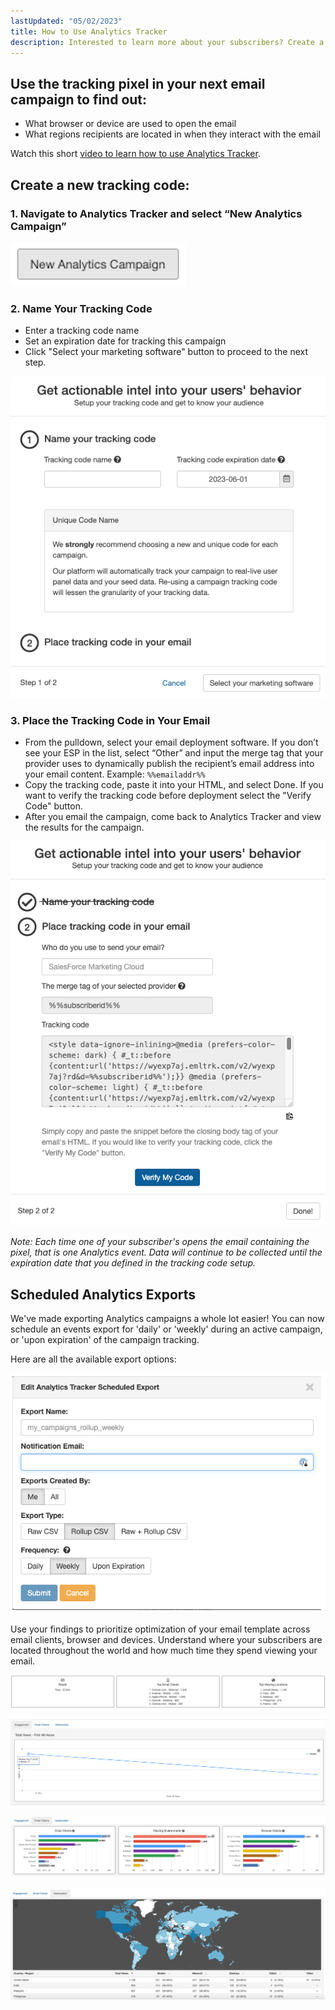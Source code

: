 ```yaml
---
lastUpdated: "05/02/2023"
title: How to Use Analytics Tracker
description: Interested to learn more about your subscribers? Create a tracking pixel to include in your email campaigns.
---
```


## Use the tracking pixel in your next email campaign to find out:

* What browser or device are used to open the email
* What regions recipients are located in when they interact with the email

Watch this short [video to learn how to use Analytics Tracker]([url](https://www.veed.io/view/b458f788-07e1-4553-b743-2d469a356ba2?panel=share)).

## Create a new tracking code: ##

### 1. Navigate to Analytics Tracker and select “New Analytics Campaign”

![](media/how_to_use_analytics_tracker/newanalyticscampaign.png)

### 2. Name Your Tracking Code

- Enter a tracking code name
- Set an expiration date for tracking this campaign
- Click "Select your marketing software" button to proceed to the next step.

![](media/how_to_use_analytics_tracker/trackingcode.png)

### 3. Place the Tracking Code in Your Email

- From the pulldown, select your email deployment software. If you don’t see your ESP in the list, select “Other” and input the merge tag that your provider uses to dynamically publish the recipient’s email address into your email content. Example: `%%emailaddr%%`
- Copy the tracking code, paste it into your HTML, and select Done. If you want to verify the tracking code before deployment select the "Verify Code" button.
- After you email the campaign, come back to Analytics Tracker and view the results for the campaign.

![](media/how_to_use_analytics_tracker/trackingcode2.png)

*Note: Each time one of your subscriber's opens the email containing the pixel, that is one Analytics event. Data will continue to be collected until the expiration date that you defined in the tracking code setup.*

## Scheduled Analytics Exports

We've made exporting Analytics campaigns a whole lot easier! You can now schedule an events export for 'daily' or 'weekly' during an active campaign, or 'upon expiration' of the campaign tracking.

Here are all the available export options:

![](media/how_to_use_analytics_tracker/export.png)

Use your findings to prioritize optimization of your email template across email clients, browser and devices. Understand where your subscribers are located throughout the world and how much time they spend viewing your email.

![](media/how_to_use_analytics_tracker/counts.png)


![](media/how_to_use_analytics_tracker/engagement.png)


![](media/how_to_use_analytics_tracker/emailclients.png)


![](media/how_to_use_analytics_tracker/geolocation.png)

